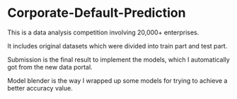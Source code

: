 # Corporate-Default-Prediction
This is a data analysis competition involving 20,000+ enterprises.

It includes original datasets which were divided into train part and test part.

Submission is the final result to implement the models, which I automatically got from the new data portal.

Model blender is the way I wrapped up some models for trying to achieve a better accuracy value.
